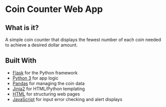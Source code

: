 # Coin Counter Web App

## What is it?
A simple coin counter that displays the fewest number of each coin needed to achieve a desired dollar amount.

## Built With
- [Flask](https://www.fullstackpython.com/flask.html) for the Python framework
- [Python 3](https://docs.python.org/3/) for app logic
- [Pandas](https://pandas.pydata.org/docs/) for managing the coin data
- [Jinja2](https://jinja.palletsprojects.com/en/2.11.x/) for HTML/Python templating
- [HTML](https://devdocs.io/html/) for structuring web pages
- [JavaScript](https://devdocs.io/javascript/) for input error checking and alert displays
